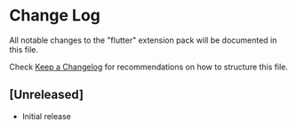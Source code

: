 # Change Log

All notable changes to the "flutter" extension pack will be documented in this file.

Check [Keep a Changelog](http://keepachangelog.com/) for recommendations on how to structure this file.

## [Unreleased]

- Initial release
